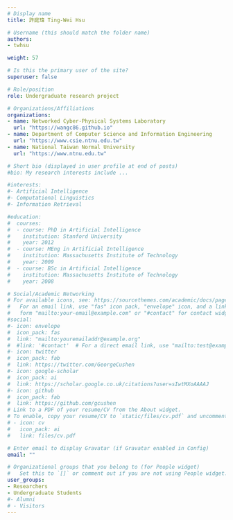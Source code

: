 ```yaml
---
# Display name
title: 許庭瑋 Ting-Wei Hsu

# Username (this should match the folder name)
authors:
- twhsu

weight: 57

# Is this the primary user of the site?
superuser: false

# Role/position
role: Undergraduate research project

# Organizations/Affiliations
organizations:
- name: Networked Cyber-Physical Systems Laboratory 
  url: "https://wangc86.github.io"
- name: Department of Computer Science and Information Engineering 
  url: "https://www.csie.ntnu.edu.tw"
- name: National Taiwan Normal University
  url: "https://www.ntnu.edu.tw"

# Short bio (displayed in user profile at end of posts)
#bio: My research interests include ...

#interests:
#- Artificial Intelligence
#- Computational Linguistics
#- Information Retrieval

#education:
#  courses:
#  - course: PhD in Artificial Intelligence
#    institution: Stanford University
#    year: 2012
#  - course: MEng in Artificial Intelligence
#    institution: Massachusetts Institute of Technology
#    year: 2009
#  - course: BSc in Artificial Intelligence
#    institution: Massachusetts Institute of Technology
#    year: 2008

# Social/Academic Networking
# For available icons, see: https://sourcethemes.com/academic/docs/page-builder/#icons
#   For an email link, use "fas" icon pack, "envelope" icon, and a link in the
#   form "mailto:your-email@example.com" or "#contact" for contact widget.
#social:
#- icon: envelope
#  icon_pack: fas
#  link: "mailto:youremailaddr@example.org"
#  #link: '#contact'  # For a direct email link, use "mailto:test@example.org".
#- icon: twitter
#  icon_pack: fab
#  link: https://twitter.com/GeorgeCushen
#- icon: google-scholar
#  icon_pack: ai
#  link: https://scholar.google.co.uk/citations?user=sIwtMXoAAAAJ
#- icon: github
#  icon_pack: fab
#  link: https://github.com/gcushen
# Link to a PDF of your resume/CV from the About widget.
# To enable, copy your resume/CV to `static/files/cv.pdf` and uncomment the lines below.
# - icon: cv
#   icon_pack: ai
#   link: files/cv.pdf

# Enter email to display Gravatar (if Gravatar enabled in Config)
email: ""

# Organizational groups that you belong to (for People widget)
#   Set this to `[]` or comment out if you are not using People widget.
user_groups:
- Researchers
- Undergraduate Students
#- Alumni
# - Visitors
---
```


[//]: # (EXAMPLE is a professor of artificial intelligence at the Stanford AI Lab. His research interests include distributed robotics, mobile computing and programmable matter. He leads the Robotic Neurobiology group, which develops self-reconfiguring robots, systems of self-organizing robots, and mobile sensor networks.)

